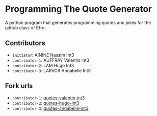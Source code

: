 # Programming The Quote Generator 

A python program that generates programming quotes and jokes for the github class of Efrei.

## Contributors
- `initiator`: AININE Nassim Int3
- `contributor-1`: AUFFRAY Valentin Int3
- `contributor-2`: LAM Hugo Int3
- `contributor-3`: LARVOR Annabelle Int3

## Fork urls
- `contributor-1`: [quotes-valentin-int3](https://github.com/JustDiablot/quotes-valentin-int3?organization=JustDiablot&organization=JustDiablot)
- `contributor-2`: [quotes-hugo-int3](url-2)
- `contributor-3`: [quotes-annabelle-int3](url-3)

